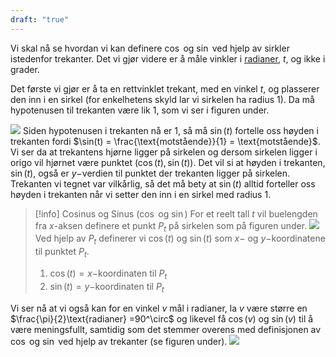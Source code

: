```yaml
---
draft: "true"
---
```

Vi skal nå se hvordan vi kan definere $\cos$ og $\sin$ ved hjelp av sirkler istedenfor trekanter. Det vi gjør videre er å måle vinkler i [radianer](Kapittel%200%20-%20innledende%20kapittel/0.2%20Trigonometri/P.7.1%20Vinkelmål.md), $t$, og ikke i grader.

Det første vi gjør er å ta en rettvinklet trekant, med en vinkel $t$, og plasserer den inn i en sirkel (for enkelhetens skyld lar vi sirkelen ha radius $1$). Da må hypotenusen til trekanten være lik $1$, som vi ser i figuren under.

![](Files/shapes%20at%2024-08-07%2012.29.05.svg)
Siden hypotenusen i trekanten nå er $1$, så må $\sin (t)$ fortelle oss høyden i trekanten fordi $\sin(t) = \frac{\text{motstående}}{1} = \text{motstående}$. Vi ser da at trekantens hjørne ligger på sirkelen og dersom sirkelen ligger i origo vil hjørnet være punktet $(\cos(t), \sin(t))$. Det vil si at høyden i trekanten, $\sin(t)$, også er $y-$verdien til punktet der trekanten ligger på sirkelen. Trekanten vi tegnet var vilkårlig, så det må bety at $\sin(t)$ alltid forteller oss høyden i trekanten når vi setter den inn i en sirkel med radius $1$. 

> [!info] Cosinus og Sinus ($\cos$ og $\sin$)
> For et reelt tall $t$ vil buelengden fra $x$-aksen definere et punkt $P_t$ på sirkelen som på figuren under. 
>  ![](Files/shapes%20at%2024-08-07%2013.36.49.svg)
>  Ved hjelp av $P_t$ definerer vi $\cos(t)$ og $\sin(t)$ som $x-$ og $y-$koordinatene til punktet $P_t$.
> 1. $\cos(t) =x-$koordinaten til $P_t$
> 2. $\sin (t)=y-$koordinaten til $P_t$
>  

Vi ser nå at vi også kan for en vinkel $v$ mål i radianer, la $v$ være større en $\frac{\pi}{2}\text{radianer} =90^\circ$ og likevel få $\cos (v)$ og $\sin (v)$ til å være meningsfullt, samtidig som det stemmer overens med definisjonen av $\cos$ og $\sin$ ved hjelp av trekanter (se figuren under). 
![](Files/shapes%20at%2024-08-07%2013.46.06.svg)